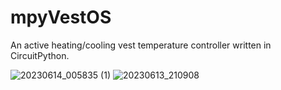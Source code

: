 # mpyVestOS
An active heating/cooling vest temperature controller written in CircuitPython.

![20230614_005835 (1)](https://github.com/BiatuAutMiahn/mpyVestOS/assets/6149596/bbc28dd9-c852-4e1a-a90f-9b6f9b6453a8)
![20230613_210908](https://github.com/BiatuAutMiahn/mpyVestOS/assets/6149596/ec37c004-0bc0-4d5c-862b-f03aa8c99660)
